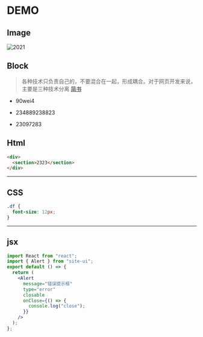 # DEMO

## Image
![2021](/public/2021.image "2021")


## Block

> 各种技术只负责自己的，不要混合在一起，形成耦合。对于网页开发来说，主要是三种技术分离
> [简书](http://jianshu.com)

- 90wei4

* 234889238823

- 23097283



## Html

```html
<div>
  <section>2323</section>
</div>
```

---

## CSS

```css
.df {
  font-size: 12px;
}
```

---

## jsx

```jsx
import React from "react";
import { Alert } from "site-ui";
export default () => {
  return (
    <Alert
      message="错误提示框"
      type="error"
      closable
      onClose={() => {
        console.log("close");
      }}
    />
  );
};
```
